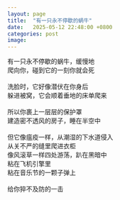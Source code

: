 ```yaml
---
layout: page
title:  "有一只永不停歇的蜗牛"
date:   2025-05-12 22:48:00 +0800
categories: post
image:
---
```


有一只永不停歇的蜗牛，缓慢地  
爬向你，碰到它的一刻你就会死  
<br>
洗脸时，它好像潜伏在你身后  
躲进被窝，它会顺着垂地的床单爬来  
<br>
所以你裹上一层层的保护罩  
建造密不透风的房子，睡在半空中  
<br>
但它像瘟疫一样，从潮湿的下水道侵入  
从关不严的缝里爬进衣柜  
像风滚草一样四处游荡，趴在黑暗中  
粘在飞机引擎里  
粘在音乐节的一颗子弹上  
<br>
给你猝不及防的一击  




